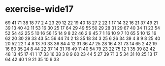 # exercise-wide17
69
41
71
38
18
77
2
4
23
29
12
22
19
40
18
27
2
22
1
17
14
32
16
21
37
49
21
39
13
40
42
11
53
16
30
25
17
64
29
49
55
50
29
28
31
29
67
40
34
11
23
54
52
54
42
25
5
10
16
56
15
14
9
8
22
46
2
9
45
7
1
16
10
9
7
10
65
5
10
12
16
62
20
30
29
33
43
54
56
44
74
2
13
35
18
34
3
25
6
26
34
39
4
8
9
8
25
40
20
52
22
1
4
8
13
70
33
36
84
4
12
31
36
47
25
28
16
4
31
73
14
65
2
42
19
16
60
35
24
8
44
22
37
14
31
76
49
11
40
54
79
23
22
75
12
1
35
39
82
42
48
13
45
17
41
1
17
33
16
38
3
8
9
60
23
44
5
27
39
71
3
5
34
31
10
25
13
17
64
42
40
1
9
21
35
10
9
33
